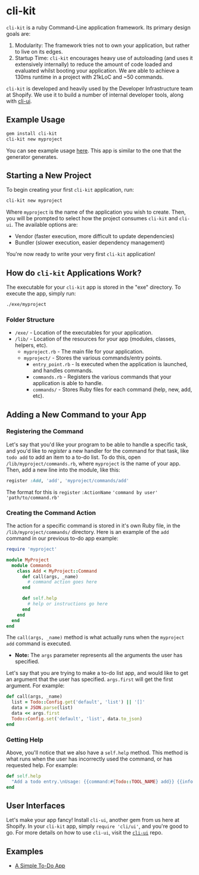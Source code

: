 # cli-kit

`cli-kit` is a ruby Command-Line application framework. Its primary design goals are:

1. Modularity: The framework tries not to own your application, but rather to live on its edges.
2. Startup Time: `cli-kit` encourages heavy use of autoloading (and uses it extensively internally)
   to reduce the amount of code loaded and evaluated whilst booting your application. We are able to
   achieve a 130ms runtime in a project with 21kLoC and ~50 commands.

`cli-kit` is developed and heavily used by the Developer Infrastructure team at Shopify. We use it
to build a number of internal developer tools, along with
[cli-ui](https://github.com/shopify/cli-ui).

## Example Usage

```bash
gem install cli-kit
cli-kit new myproject
```

You can see example usage [here](https://github.com/Shopify/cli-kit-example). This app is similar to
the one that the generator generates.

## Starting a New Project
To begin creating your first `cli-kit` application, run:
```bash
cli-kit new myproject
```
Where `myproject` is the name of the application you wish to create.  Then, you will be prompted to
select how the project consumes `cli-kit` and `cli-ui`.  The available options are:
- Vendor (faster execution, more difficult to update dependencies)
- Bundler (slower execution, easier dependency management)

You're now ready to write your very first `cli-kit` application!

## How do `cli-kit` Applications Work?
The executable for your `cli-kit` app is stored in the "exe" directory.  To execute the app, simply
run:
```bash
./exe/myproject
```

### Folder Structure
* `/exe/` - Location of the executables for your application.
* `/lib/` - Location of the resources for your app (modules, classes, helpers, etc).
    * `myproject.rb` - The main file for your application.
    * `myproject/` - Stores the various commands/entry points.
        * `entry_point.rb` - Is executed when the application is launched, and handles commands.
        * `commands.rb` - Registers the various commands that your application is able to handle.
        * `commands/` - Stores Ruby files for each command (help, new, add, etc).

## Adding a New Command to your App
### Registering the Command
Let's say that you'd like your program to be able to handle a specific task, and you'd like to
_register_ a new handler for the command for that task, like `todo add` to add an item to a to-do
list.
To do this, open `/lib/myproject/commands.rb`, where `myproject` is the name of your app.  Then, add
a new line into the module, like this:
```ruby
register :Add, 'add', 'myproject/commands/add'
```

The format for this is `register` `:ActionName` `'command by user'` `'path/to/command.rb'`

### Creating the Command Action
The action for a specific command is stored in it's own Ruby file, in the `/lib/myproject/commands/`
directory.  Here is an example of the `add` command in our previous to-do app example:
```ruby
require 'myproject'

module MyProject
  module Commands
    class Add < MyProject::Command
      def call(args, _name)
        # command action goes here
      end

      def self.help
        # help or instructions go here
      end
    end
  end
end

```

The `call(args, _name)` method is what actually runs when the `myproject add` command is executed.

- **Note:** The `args` parameter represents all the arguments the user has specified.

Let's say that you are trying to make a to-do list app, and would like to get an argument that the
user has specified.  `args.first` will get the first argument.  For example:
```ruby
def call(args, _name)
  list = Todo::Config.get('default', 'list') || '[]'
  data = JSON.parse(list)
  data << args.first
  Todo::Config.set('default', 'list', data.to_json)
end
```

### Getting Help
Above, you'll notice that we also have a `self.help` method.  This method is what runs when the user
has incorrectly used the command, or has requested help.  For example:
```ruby
def self.help
  "Add a todo entry.\nUsage: {{command:#{Todo::TOOL_NAME} add}} {{info:data}}"
end
```

## User Interfaces
Let's make your app fancy!  Install `cli-ui`, another gem from us here at Shopify.  In your
`cli-kit` app, simply `require 'cli/ui'`, and you're good to go. For more details on how to use
`cli-ui`, visit the [`cli-ui`](https://github.com/Shopify/cli-ui) repo.

## Examples
- [A Simple To-Do App](https://github.com/Shopify/cli-kit-example)